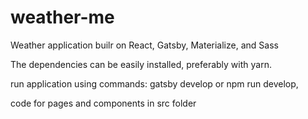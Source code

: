 # weather-me
Weather application builr on React, Gatsby, Materialize, and Sass

The dependencies can be easily installed, preferably with yarn.

run application using commands: gatsby develop or npm run develop,

code for pages and components in src folder
